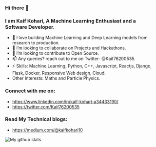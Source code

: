 ### Hi there 👋 
### I am Kaif Kohari, A Machine Learning Enthusiast and a Software Developer.

* 🔭 I love building Machine Learning and Deep Learning models from research to production.
* 👯 I’m looking to collaborate on Projects and Hackathons.
* 🤔 I’m looking to contribute to Open Source.
* 📫 Any queries? reach out to me on Twitter- @Kaif76200535.
* ⚡ Skills: Machine Learning, Python, C++, Javascript, Reactjs, Django, Flask, Docker, Responsive Web design, Cloud.
*  Other Interests: Maths and Particle Physics.

### Connect with me on:
* https://www.linkedin.com/in/kaif-kohari-a34433190/
* https://twitter.com/Kaif76200535

### Read My Technical blogs:
* https://medium.com/@kaifkohari10



![My github stats](https://github-readme-stats.vercel.app/api?username=Kaif10)

